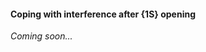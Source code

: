 #### <a name="Coping_with_interfernce_after_1S_opening"> Coping with interference after {1S} opening

_Coming soon..._
